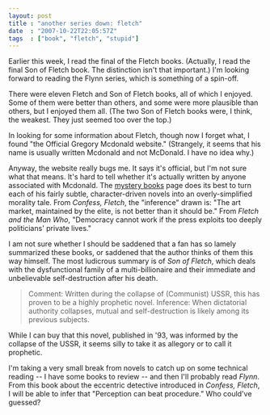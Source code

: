 ```yaml
---
layout: post
title : "another series down: fletch"
date  : "2007-10-22T22:05:57Z"
tags  : ["book", "fletch", "stupid"]
---
```

Earlier this week, I read the final of the Fletch books.  (Actually, I read the
final Son of Fletch book.  The distinction isn't that important.)  I'm looking
forward to reading the Flynn series, which is something of a spin-off.

There were eleven Fletch and Son of Fletch books, all of which I enjoyed.  Some
of them were better than others, and some were more plausible than others, but
I enjoyed them all.  (The two Son of Fletch books were, I think, the weakest.
They just seemed too over the top.)

In looking for some information about Fletch, though now I forget what, I found
"the Official Gregory Mcdonald website."  (Strangely, it seems that his name is
usually written Mcdonald and not McDonald.  I have no idea why.)

Anyway, the website really bugs me.  It says it's official, but I'm not sure
what that means.  It's hard to tell whether it's actually written by anyone
associated with Mcdonald.  The [mystery
books](http://www.gregorymcdonald.com/mysteries.html) page does its best to
turn each of his fairly subtle, character-driven novels into an
overly-simplified morality tale.  From *Confess, Fletch*, the "inference" drawn
is: "The art market, maintained by the elite, is not better than it should be."
From *Fletch and the Man Who*, "Democracy cannot work if the press exploits too
deeply politicians' private lives."

I am not sure whether I should be saddened that a fan has so lamely summarized
these books, or saddened that the author thinks of them this way himself.  The
most ludicrous summary is of *Son of Fletch*, which deals with the
dysfunctional family of a multi-billionaire and their immediate and
unbelievable self-destruction after his death.

> Comment: Written during the collapse of (Communist) USSR, this has proven
> to be a highly prophetic novel. Inference: When dictatorial authority
> collapses, mutual and self-destruction is likely among its previous 
> subjects.

While I can buy that this novel, published in '93, was informed by the collapse
of the USSR, it seems silly to take it as allegory or to call it prophetic.

I'm taking a very small break from novels to catch up on some technical reading
-- I have some books to review -- and then I'll probably read *Flynn*.  From
this book about the eccentric detective introduced in *Confess, Fletch*, I will
be able to infer that "Perception can beat procedure."  Who could've guessed?

